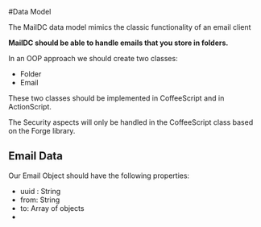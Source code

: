 #Data Model

The MailDC data model mimics the classic functionality of an email client

**MailDC should be able to handle emails that you store in folders.**

In an OOP approach we should create two classes:

 - Folder
 - Email

These two classes should be implemented in CoffeeScript and in ActionScript.

The Security aspects will only be handled in the CoffeeScript class based on the Forge library.

## Email Data ##

Our Email Object should have the following properties:

 - uuid : String
 - from: String
 - to: Array of objects
 - 

